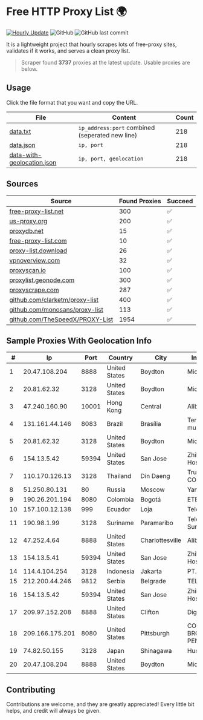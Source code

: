 
# Free HTTP Proxy List 🌍

[![Hourly Update](https://github.com/mertguvencli/http-proxy-list/actions/workflows/main.yml/badge.svg?branch=main)](https://github.com/mertguvencli/http-proxy-list/actions/workflows/main.yml)
![GitHub](https://img.shields.io/github/license/mertguvencli/http-proxy-list)
![GitHub last commit](https://img.shields.io/github/last-commit/mertguvencli/http-proxy-list)

It is a lightweight project that hourly scrapes lots of free-proxy sites, validates if it works, and serves a clean proxy list.


> Scraper found **3737** proxies at the latest update. Usable proxies are below.

## Usage

Click the file format that you want and copy the URL.


|File|Content|Count|
|----|-------|-----|
|[data.txt](https://raw.githubusercontent.com/mertguvencli/http-proxy-list/main/proxy-list/data.txt)|`ip_address:port` combined (seperated new line)|218|
|[data.json](https://raw.githubusercontent.com/mertguvencli/http-proxy-list/main/proxy-list/data.json)|`ip, port`|218|
|[data-with-geolocation.json](https://raw.githubusercontent.com/mertguvencli/http-proxy-list/main/proxy-list/data-with-geolocation.json)|`ip, port, geolocation`|218|

## Sources

|Source|Found Proxies|Succeed|
|------|-------------|-------|
|[free-proxy-list.net](https://free-proxy-list.net)|300|✅|
|[us-proxy.org](https://www.us-proxy.org)|200|✅|
|[proxydb.net](http://proxydb.net)|15|✅|
|[free-proxy-list.com](https://free-proxy-list.com/?page=&port=&type%5B%5D=http&type%5B%5D=https&up_time=0&search=Search)|10|✅|
|[proxy-list.download](https://www.proxy-list.download/HTTP)|26|✅|
|[vpnoverview.com](https://vpnoverview.com/privacy/anonymous-browsing/free-proxy-servers)|32|✅|
|[proxyscan.io](https://www.proxyscan.io)|100|✅|
|[proxylist.geonode.com](https://proxylist.geonode.com/api/proxy-list?limit=300&page=1&sort_by=lastChecked&sort_type=desc&protocols=http,https)|300|✅|
|[proxyscrape.com](https://api.proxyscrape.com/v2/?request=displayproxies&protocol=http&timeout=10000&country=all&ssl=all&anonymity=all)|287|✅|
|[github.com/clarketm/proxy-list](https://raw.githubusercontent.com/clarketm/proxy-list/master/proxy-list-raw.txt)|400|✅|
|[github.com/monosans/proxy-list](https://raw.githubusercontent.com/monosans/proxy-list/main/proxies/http.txt)|113|✅|
|[github.com/TheSpeedX/PROXY-List](https://raw.githubusercontent.com/TheSpeedX/PROXY-List/master/http.txt)|1954|✅|


## Sample Proxies With Geolocation Info

|#|Ip|Port|Country|City|Internet Service Provider|
|-|--|----|-------|----|-------------------------|
|1|20.47.108.204|8888|United States|Boydton|Microsoft Corporation|
|2|20.81.62.32|3128|United States|Boydton|Microsoft Corporation|
|3|47.240.160.90|10001|Hong Kong|Central|Alibaba.com LLC|
|4|131.161.44.146|8083|Brazil|Brasília|Teranet comunicacoes multimidia ltda|
|5|20.81.62.32|3128|United States|Boydton|Microsoft Corporation|
|6|154.13.5.42|59394|United States|San Jose|Zhihua Lu trading as HostHub|
|7|110.170.126.13|3128|Thailand|Din Daeng|True Internet Corporation CO. Ltd.|
|8|51.250.80.131|80|Russia|Moscow|Yandex.Cloud LLC|
|9|190.26.201.194|8080|Colombia|Bogotá|ETB - Colombia|
|10|157.100.12.138|999|Ecuador|Loja|Telconet S.A|
|11|190.98.1.99|3128|Suriname|Paramaribo|Telecommunicationcompany Suriname - TeleSur|
|12|47.252.4.64|8888|United States|Charlottesville|Alibaba.com LLC|
|13|154.13.5.41|59394|United States|San Jose|Zhihua Lu trading as HostHub|
|14|114.4.104.254|3128|Indonesia|Jakarta|PT. INDOSAT Tbk|
|15|212.200.44.246|9812|Serbia|Belgrade|TELEKOM SRBIJA a.d.|
|16|154.13.5.42|59394|United States|San Jose|Zhihua Lu trading as HostHub|
|17|209.97.152.208|8888|United States|Clifton|DigitalOcean, LLC|
|18|209.166.175.201|8080|United States|Pittsburgh|CONTINENTAL BROADBAND PENNSYLVANIA, INC.|
|19|74.82.50.155|3128|Japan|Shinagawa|Hurricane Electric|
|20|20.47.108.204|8888|United States|Boydton|Microsoft Corporation|



## Contributing

Contributions are welcome, and they are greatly appreciated! Every
little bit helps, and credit will always be given.

